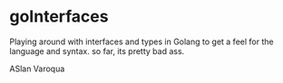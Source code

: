 # goInterfaces
Playing around with interfaces and types in Golang to get a feel for the language and syntax. so far, its pretty bad ass. 

ASlan Varoqua
